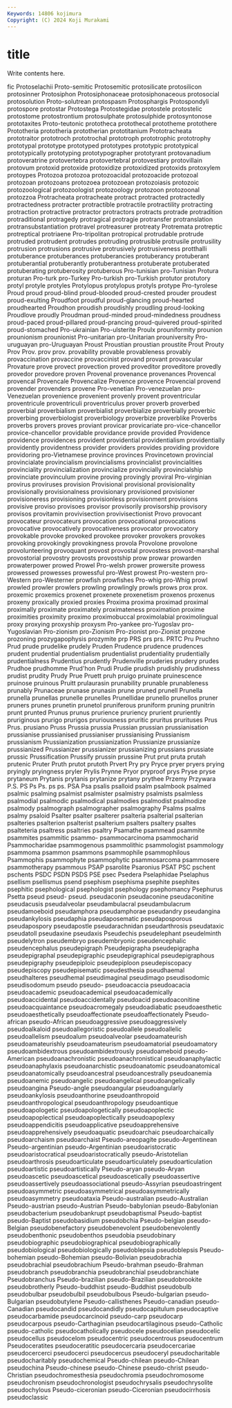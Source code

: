 ```yaml
---
Keywords: 14806 kojimura
Copyright: (C) 2024 Koji Murakami
---
```


# title

Write contents here.



fic Protoselachii Proto-semitic Protosemitic protosilicate protosilicon
protosinner Protosiphon Protosiphonaceae protosiphonaceous protosocial protosolution Proto-solutrean protospasm Protosphargis Protospondyli
protospore protostar Protostega Protostegidae protostele protostelic protostome protostrontium protosulphate protosulphide
protosyntonose prototaxites Proto-teutonic prototheca protothecal prototheme protothere Prototheria prototheria prototherian
prototitanium Prototracheata prototraitor prototroch prototrochal prototroph prototrophic prototrophy prototypal prototype
prototyped prototypes prototypic prototypical prototypically prototyping prototypographer prototyrant protovanadium protoveratrine
protovertebra protovertebral protovestiary protovillain protovum protoxid protoxide protoxidize protoxidized protoxids
protoxylem protoypes Protozoa protozoa protozoacidal protozoacide protozoal protozoan protozoans protozoea
protozoean protozoiasis protozoic protozoological protozoologist protozoology protozoon protozoonal protozzoa Protracheata
protracheate protract protracted protractedly protractedness protracter protractible protractile protractility protracting
protraction protractive protractor protractors protracts protrade protradition protraditional protragedy protragical
protragie protransfer protranslation protransubstantiation protravel protreasurer protreaty Protremata protreptic protreptical
protriaene Pro-tripolitan protropical protrudable protrude protruded protrudent protrudes protruding protrusible
protrusile protrusility protrusion protrusions protrusive protrusively protrusiveness protthalli protuberance protuberances
protuberancies protuberancy protuberant protuberantial protuberantly protuberantness protuberate protuberated protuberating protuberosity
protuberous Pro-tunisian pro-Tunisian Protura proturan Pro-turk pro-Turkey Pro-turkish pro-Turkish protutor
protutory protyl protyle protyles Protylopus protylopus protyls protype Pro-tyrolese Proud
proud proud-blind proud-blooded proud-crested prouder proudest proud-exulting Proudfoot proudful proud-glancing
proud-hearted proudhearted Proudhon proudish proudishly proudling proud-looking Proudlove proudly Proudman
proud-minded proud-mindedness proudness proud-paced proud-pillared proud-prancing proud-quivered proud-spirited proud-stomached Pro-ukrainian
Pro-ulsterite Proulx prouniformity prounion prounionism prounionist Pro-unitarian pro-Unitarian prouniversity Pro-uruguayan
pro-Uruguayan Proust Proustian proustian proustite Prout Prouty Prov Prov. prov
prov. provability provable provableness provably provaccination provaccine provaccinist provand provant
provascular Provature prove provect provection proved proveditor proveditore provedly provedor
provedore proven Provenal provenance provenances Provencal provencal Provencale Provencalize Provence
provence Provencial provend provender provenders provene Pro-venetian Pro-venezuelan pro-Venezuelan provenience
provenient provenly provent proventricular proventricule proventriculi proventriculus prover proverb proverbed
proverbial proverbialism proverbialist proverbialize proverbially proverbic proverbing proverbiologist proverbiology proverbize
proverblike Proverbs proverbs provers proves proviant provicar provicariate pro-vice-chancellor provice-chancellor
providable providance provide provided Providence providence providences provident providential providentialism
providentially providently providentness provider providers provides providing providore providoring pro-Vietnamese
province provinces Provincetown provincial provincialate provincialism provincialisms provincialist provincialities provinciality
provincialization provincialize provincially provincialship provinciate provinculum provine proving provingly proviral
Pro-virginian provirus proviruses provision Provisional provisional provisionality provisionally provisionalness provisionary
provisioned provisioner provisioneress provisioning provisionless provisionment provisions provisive proviso provisoes
provisor provisorily provisorship provisory provisos provitamin provivisection provivisectionist Provo provocant
provocateur provocateurs provocation provocational provocations provocative provocatively provocativeness provocator provocatory
provokable provoke provoked provokee provoker provokers provokes provoking provokingly provokingness
provola Provolone provolone provolunteering provoquant provost provostal provostess provost-marshal provostorial
provostry provosts provostship prow prowar prowarden prowaterpower prowed Prowel Pro-welsh
prower prowersite prowess prowessed prowesses prowessful pro-West prowest Pro-western pro-Western
pro-Westerner prowfish prowfishes Pro-whig pro-Whig prowl prowled prowler prowlers prowling
prowlingly prowls prows prox prox. proxemic proxemics proxenet proxenete proxenetism
proxenos proxenus proxeny proxically proxied proxies Proxima proxima proximad proximal
proximally proximate proximately proximateness proximation proxime proximities proximity proximo proximobuccal
proximolabial proximolingual proxy proxying proxyship proxysm Pro-yankee pro-Yugoslav pro-Yugoslavian Pro-zionism
pro-Zionism Pro-zionist pro-Zionist prozone prozoning prozygapophysis prozymite prp PRS prs
prs. PRTC Pru Pruchno Prud prude prudelike prudely Pruden Prudence
prudence prudences prudent prudential prudentialism prudentialist prudentiality prudentially prudentialness Prudentius
prudently Prudenville pruderies prudery prudes Prudhoe prudhomme Prud'hon Prudi Prudie
prudish prudishly prudishness prudist prudity Prudy Prue Pruett pruh pruigo
pruinate pruinescence pruinose pruinous Pruitt prulaurasin prunability prunable prunableness prunably
Prunaceae prunase prunasin prune pruned prunell Prunella prunella prunellas prunelle
prunelles Prunellidae prunello prunellos pruner pruners prunes prunetin prunetol pruniferous
pruniform pruning prunitrin prunt prunted Prunus prunus prurience pruriency prurient
pruriently pruriginous prurigo prurigos pruriousness pruritic pruritus prurituses Prus Prus.
prusiano Pruss Prussia prussia Prussian prussian prussianisation prussianise prussianised prussianiser
prussianising Prussianism prussianism Prussianization prussianization Prussianize prussianize prussianized Prussianizer prussianizer
prussianizing prussians prussiate prussic Prussification Prussify prussin prussine Prut prut
pruta prutah prutenic Pruter Pruth prutot prutoth Prvert Pry pry
Pryce pryer pryers prying pryingly pryingness pryler Prylis Prynne Pryor
pryproof prys Pryse pryse prytaneum Prytanis prytanis prytanize prytany prythee
Przemy Przywara P.S. PS Ps Ps. ps ps. PSA Psa
psalis psalloid psalm psalmbook psalmed psalmic psalming psalmist psalmister psalmistry
psalmists psalmless psalmodial psalmodic psalmodical psalmodies psalmodist psalmodize psalmody psalmograph
psalmographer psalmography Psalms psalms psalmy psaloid Psalter psalter psalterer psalteria
psalterial psalterian psalteries psalterion psalterist psalterium psalters psaltery psaltes psalteteria
psaltress psaltries psaltry Psamathe psammead psammite psammites psammitic psammo- psammocarcinoma
psammocharid Psammocharidae psammogenous psammolithic psammologist psammology psammoma psammon psammons psammophile
psammophilous Psammophis psammophyte psammophytic psammosarcoma psammosere psammotherapy psammous PSAP psarolite
Psaronius PSAT PSC pschent pschents PSDC PSDN PSDS PSE psec
Psedera Pselaphidae Pselaphus psellism psellismus psend psephism psephisma psephite psephites
psephitic psephological psephologist psephology psephomancy Psephurus Psetta pseud pseud- pseud.
pseudaconin pseudaconine pseudaconitine pseudacusis pseudalveolar pseudambulacral pseudambulacrum pseudamoeboid pseudamphora pseudamphorae
pseudandry pseudangina pseudankylosis pseudaphia pseudaposematic pseudaposporous pseudapospory pseudapostle pseudarachnidan pseudarthrosis
pseudataxic pseudatoll pseudaxine pseudaxis Pseudechis pseudelephant pseudelminth pseudelytron pseudembryo pseudembryonic
pseudencephalic pseudencephalus pseudepigraph Pseudepigrapha pseudepigrapha pseudepigraphal pseudepigraphic pseudepigraphical pseudepigraphous pseudepigraphy
pseudepiploic pseudepiploon pseudepiscopacy pseudepiscopy pseudepisematic pseudesthesia pseudhaemal pseudhalteres pseudhemal pseudimaginal
pseudimago pseudisodomic pseudisodomum pseudo pseudo- pseudoacaccia pseudoacacia pseudoacademic pseudoacademical pseudoacademically
pseudoaccidental pseudoaccidentally pseudoacid pseudoaconitine pseudoacquaintance pseudoacromegaly pseudoadiabatic pseudoaesthetic pseudoaesthetically pseudoaffectionate
pseudoaffectionately Pseudo-african pseudo-African pseudoaggressive pseudoaggressively pseudoalkaloid pseudoallegoristic pseudoallele pseudoallelic pseudoallelism
pseudoalum pseudoalveolar pseudoamateurish pseudoamateurishly pseudoamateurism pseudoamatorial pseudoamatory pseudoambidextrous pseudoambidextrously pseudoameboid
pseudo-American pseudoanachronistic pseudoanachronistical pseudoanaphylactic pseudoanaphylaxis pseudoanarchistic pseudoanatomic pseudoanatomical pseudoanatomically pseudoancestral
pseudoancestrally pseudoanemia pseudoanemic pseudoangelic pseudoangelical pseudoangelically pseudoangina Pseudo-angle pseudoangular pseudoangularly
pseudoankylosis pseudoanthorine pseudoanthropoid pseudoanthropological pseudoanthropology pseudoantique pseudoapologetic pseudoapologetically pseudoapoplectic pseudoapoplectical
pseudoapoplectically pseudoapoplexy pseudoappendicitis pseudoapplicative pseudoapprehensive pseudoapprehensively pseudoaquatic pseudoarchaic pseudoarchaically pseudoarchaism
pseudoarchaist Pseudo-areopagite pseudo-Argentinean Pseudo-argentinian pseudo-Argentinian pseudoaristocratic pseudoaristocratical pseudoaristocratically pseudo-Aristotelian pseudoarthrosis
pseudoarticulate pseudoarticulately pseudoarticulation pseudoartistic pseudoartistically Pseudo-aryan pseudo-Aryan pseudoascetic pseudoascetical pseudoascetically
pseudoassertive pseudoassertively pseudoassociational pseudo-Assyrian pseudoastringent pseudoasymmetric pseudoasymmetrical pseudoasymmetrically pseudoasymmetry pseudoataxia
Pseudo-australian pseudo-Australian Pseudo-austrian pseudo-Austrian Pseudo-babylonian pseudo-Babylonian pseudobacterium pseudobankrupt pseudobaptismal Pseudo-baptist
pseudo-Baptist pseudobasidium pseudobchia Pseudo-belgian pseudo-Belgian pseudobenefactory pseudobenevolent pseudobenevolently pseudobenthonic pseudobenthos
pseudobia pseudobinary pseudobiographic pseudobiographical pseudobiographically pseudobiological pseudobiologically pseudoblepsia pseudoblepsis Pseudo-bohemian
pseudo-Bohemian pseudo-Bolivian pseudobrachia pseudobrachial pseudobrachium Pseudo-brahman pseudo-Brahman pseudobranch pseudobranchia pseudobranchial
pseudobranchiate Pseudobranchus Pseudo-brazilian pseudo-Brazilian pseudobrookite pseudobrotherly Pseudo-buddhist pseudo-Buddhist pseudobulb pseudobulbar
pseudobulbil pseudobulbous Pseudo-bulgarian pseudo-Bulgarian pseudobutylene Pseudo-callisthenes Pseudo-canadian pseudo-Canadian pseudocandid pseudocandidly
pseudocapitulum pseudocaptive pseudocarbamide pseudocarcinoid pseudo-carp pseudocarp pseudocarpous pseudo-Carthaginian pseudocartilaginous pseudo-Catholic
pseudo-catholic pseudocatholically pseudocele pseudocelian pseudocelic pseudocellus pseudocelom pseudocentric pseudocentrous pseudocentrum
Pseudoceratites pseudoceratitic pseudocercaria pseudocercariae pseudocercerci pseudocerci pseudocercus pseudoceryl pseudocharitable pseudocharitably
pseudochemical Pseudo-chilean pseudo-Chilean pseudochina Pseudo-chinese pseudo-Chinese pseudo-christ pseudo-Christian pseudochromesthesia pseudochromia
pseudochromosome pseudochronism pseudochronologist pseudochrysalis pseudochrysolite pseudochylous Pseudo-ciceronian pseudo-Ciceronian pseudocirrhosis pseudoclassic
